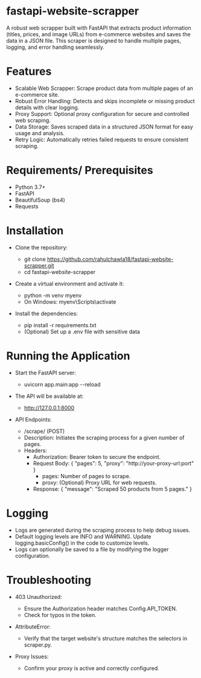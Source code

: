 # fastapi-website-scrapper
A robust web scrapper built with FastAPI that extracts product information (titles, prices, and image URLs) from e-commerce websites and saves the data in a JSON file. This scraper is designed to handle multiple pages, logging, and error handling seamlessly.

# Features
- Scalable Web Scrapper: Scrape product data from multiple pages of an e-commerce site.
- Robust Error Handling: Detects and skips incomplete or missing product details with clear logging.
- Proxy Support: Optional proxy configuration for secure and controlled web scraping.
- Data Storage: Saves scraped data in a structured JSON format for easy usage and analysis.
- Retry Logic: Automatically retries failed requests to ensure consistent scraping.

# Requirements/ Prerequisites
- Python 3.7+
- FastAPI
- BeautifulSoup (bs4)
- Requests

# Installation
- Clone the repository:
  - git clone https://github.com/rahulchawla18/fastapi-website-scrapper.git
  - cd fastapi-website-scrapper

- Create a virtual environment and activate it:
  - python -m venv myenv
  - On Windows: myenv\Scripts\activate

- Install the dependencies:
  - pip install -r requirements.txt
  - (Optional) Set up a .env file with sensitive data

# Running the Application
- Start the FastAPI server:
  - uvicorn app.main:app --reload

- The API will be available at:
  - http://127.0.0.1:8000

- API Endpoints:
  - /scrape/ (POST)
  - Description: Initiates the scraping process for a given number of pages.
  - Headers:
    - Authorization: Bearer token to secure the endpoint.
    - Request Body:
        {
            "pages": 5,
            "proxy": "http://your-proxy-url:port"
        }
      - pages: Number of pages to scrape.
      - proxy: (Optional) Proxy URL for web requests.
    - Response:
        {
            "message": "Scraped 50 products from 5 pages."
        }
    
# Logging
- Logs are generated during the scraping process to help debug issues.
- Default logging levels are INFO and WARNING. Update logging.basicConfig() in the code to customize levels.
- Logs can optionally be saved to a file by modifying the logger configuration.

# Troubleshooting
- 403 Unauthorized:
  - Ensure the Authorization header matches Config.API_TOKEN.
  - Check for typos in the token.

- AttributeError:
  - Verify that the target website's structure matches the selectors in scraper.py.

- Proxy Issues:
  - Confirm your proxy is active and correctly configured.